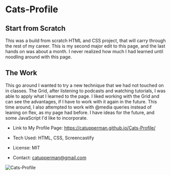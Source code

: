 # Cats-Profile

## **Start from Scratch**
This was a build from scratch HTML and CSS project, that will carry through the rest of my career.  This is my second major edit to this page, and the last hands on was about a month.  I never realized how much I had learned until noodling around with this page.  

## **The Work**
This go around I wanted to try a new technique that we had not touched on in classes.  The Grid, after listening to podcasts and watching tutorials, I was able to apply what I learned to the page.  I liked working with the Grid and can see the advantages, if I have to work with it again in the future. This time around, I also attempted to work with @media queries instead of leaning on flex, as my page had before. I have ideas for the future, and some JavaScript I'd like to incorporate.  

* Link to My Profile Page: https://catupperman.github.io/Cats-Profile/

* Tech Used: HTML, CSS, Screencastify

* License: MIT

* Contact: catupperman@gmail.com

![Cats-Profile](assets/cats-profile.gif)